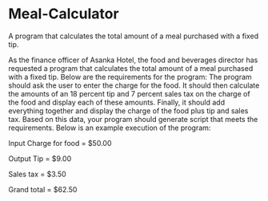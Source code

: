 # Meal-Calculator
A program that calculates the total amount of a meal purchased with a fixed tip. 

As the finance officer of Asanka Hotel, the food and beverages director has requested a program that calculates the total amount of a meal purchased with a fixed tip. 
Below are the requirements for the program:
The program should ask the user to enter the charge for the food.
It should then calculate the amounts of an 18 percent tip and 7 percent sales tax on the charge of the food and display each of these amounts.
Finally, it should add everything together and display the charge of the food plus tip and sales tax.
Based on this data, your program should generate script that meets the requirements. 
Below is an example execution of the program:

Input
Charge for food = $50.00

Output
Tip = $9.00

Sales tax = $3.50

Grand total = $62.50
